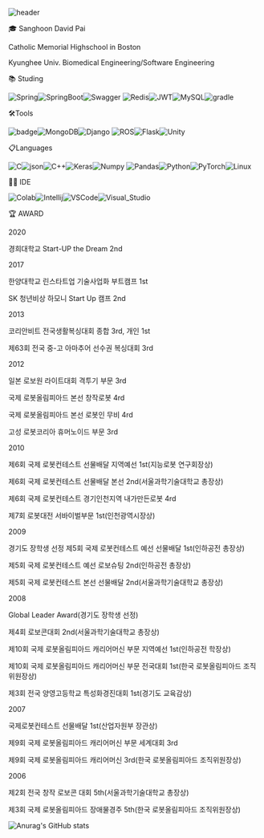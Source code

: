 ![header](https://capsule-render.vercel.app/api?type=transparent&height=300&section=header&text=SangHoon%20Pai&fontSize=90)


🎓 Sanghoon David Pai

Catholic Memorial Highschool in Boston

Kyunghee Univ. Biomedical Engineering/Software Engineering

📚 Studing

![Spring](https://img.shields.io/badge/spring-%236DB33F.svg?style=for-the-badge&logo=spring&logoColor=white)![SpringBoot](https://img.shields.io/badge/Spring_Boot-F2F4F9?style=for-the-badge&logo=spring-boot)![Swagger](https://img.shields.io/badge/Swagger-85EA2D?style=for-the-badge&logo=Swagger&logoColor=white)
![Redis](https://img.shields.io/badge/redis-%23DD0031.svg?style=for-the-badge&logo=redis&logoColor=white)![JWT](https://img.shields.io/badge/JWT-black?style=for-the-badge&logo=JSON%20web%20tokens)![MySQL](https://img.shields.io/badge/mysql-%2300f.svg?style=for-the-badge&logo=mysql&logoColor=white)![gradle](https://img.shields.io/badge/gradle-02303A?style=for-the-badge&logo=gradle&logoColor=white)

🛠Tools

![badge](https://img.shields.io/badge/TensorFlow-FF6F00?style=for-the-badge&logo=tensorflow&logoColor=white)![MongoDB](https://img.shields.io/badge/MongoDB-%234ea94b.svg?style=for-the-badge&logo=mongodb&logoColor=white)![Django](https://img.shields.io/badge/django-%23092E20.svg?style=for-the-badge&logo=django&logoColor=white)
![ROS](https://img.shields.io/badge/ros-%230A0FF9.svg?style=for-the-badge&logo=ros&logoColor=white)![Flask](https://img.shields.io/badge/flask-%23000.svg?style=for-the-badge&logo=flask&logoColor=white)![Unity](https://img.shields.io/badge/Unity-100000?style=for-the-badge&logo=unity&logoColor=white)



📋Languages

![C](https://img.shields.io/badge/C-00599C?style=for-the-badge&logo=c&logoColor=white})![json](https://img.shields.io/badge/json-5E5C5C?style=for-the-badge&logo=json&logoColor=white)![C++](https://img.shields.io/badge/C%2B%2B-00599C?style=for-the-badge&logo=c%2B%2B&logoColor=white)![Keras](https://img.shields.io/badge/Keras-D00000?style=for-the-badge&logo=Keras&logoColor=white)![Numpy](https://img.shields.io/badge/Numpy-777BB4?style=for-the-badge&logo=numpy&logoColor=white)
![Pandas](https://img.shields.io/badge/Pandas-2C2D72?style=for-the-badge&logo=pandas&logoColor=white)![Python](https://img.shields.io/badge/Python-FFD43B?style=for-the-badge&logo=python&logoColor=blue)![PyTorch](https://img.shields.io/badge/PyTorch-EE4C2C?style=for-the-badge&logo=PyTorch&logoColor=white)![Linux](https://img.shields.io/badge/Linux-FCC624?style=for-the-badge&logo=linux&logoColor=black)

👩‍💻 IDE

![Colab](https://img.shields.io/badge/Colab-F9AB00?style=for-the-badge&logo=googlecolab&color=525252)![Intellij](https://img.shields.io/badge/IntelliJ_IDEA-000000.svg?style=for-the-badge&logo=intellij-idea&logoColor=white)![VSCode](https://img.shields.io/badge/VSCode-0078D4?style=for-the-badge&logo=visual%20studio%20code&logoColor=white)![Visual_Studio](https://img.shields.io/badge/Visual_Studio-5C2D91?style=for-the-badge&logo=visual%20studio&logoColor=white)

🏆 AWARD

2020

경희대학교 Start-UP the Dream 2nd


2017

한양대학교 린스타트업 기술사업화 부트캠프 1st

SK 청년비상 하모니 Start Up 캠프 2nd


2013

코리안비트 전국생활복싱대회 종합 3rd, 개인 1st

제63회 전국 중-고 아마추어 선수권 복싱대회 3rd


2012 

일본 로보원 라이트대회 격투기 부문 3rd

국제 로봇올림피아드 본선 창작로봇 4rd

국제 로봇올림피아드 본선 로봇인 무비 4rd

고성 로봇코리아 휴머노이드 부문 3rd


2010 

제6회 국제 로봇컨테스트 선물배달 지역예선 1st(지능로봇 연구회장상)

제6회 국제 로봇컨테스트 선물배달 본선 2nd(서울과학기술대학교 총장상)

제6회 국제 로봇컨테스트 경기인천지역 내가만든로봇 4rd

제7회 로봇대전 서바이벌부문 1st(인천광역시장상)


2009 

경기도 장학생 선정
제5회 국제 로봇컨테스트 예선 선물배달 1st(인하공전 총장상)

제5회 국제 로봇컨테스트 예선 로보슈팅 2nd(인하공전 총장상)

제5회 국제 로봇컨테스트 본선 선물배달 2nd(서울과학기술대학교 총장상)


2008 

Global Leader Award(경기도 장학생 선정)

제4회 로보콘대회 2nd(서울과학기술대학교 총장상)

제10회 국제 로봇올림피아드 캐리어머신 부문 지역예선 1st(인하공전 학장상)

제10회 국제 로봇올림피아드 캐리어머신 부문 전국대회 1st(한국 로봇올림피아드 조직위원장상)

제3회 전국 양영고등학교 특성화경진대회 1st(경기도 교육감상)


2007 

국제로봇컨테스트 선물배달 1st(산업자원부 장관상)

제9회 국제 로봇올림피아드 캐리어머신 부문 세계대회 3rd

제9회 국제 로봇올림피아드 캐리어머신 3rd(한국 로봇올림피아드 조직위원장상)


2006 

제2회 전국 창작 로보콘 대회 5th(서울과학기술대학교 총장상)

제3회 국제 로봇올림피아드 장애물경주 5th(한국 로봇올림피아드 조직위원장상)



![Anurag's GitHub stats](https://github-readme-stats.vercel.app/api?username=bsh9254&show_icons=true&theme=radical)


    
